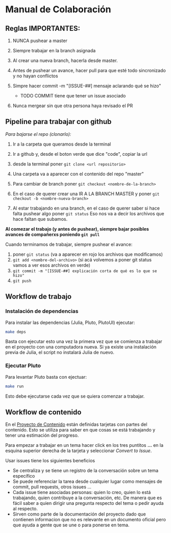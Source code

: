 # Manual de Colaboración

## Reglas IMPORTANTES:

1) NUNCA pushear a master
2) Siempre trabajar en la branch asignada
3) Al crear una nueva branch, hacerla desde master.
4) Antes de pushear un avance, hacer pull para que esté todo sincronizado y no hayan conflictos
5) Simpre hacer commit -m "[ISSUE-##] mensaje aclarando qué se hizo"
  
   - TODO COMMIT tiene que tener un issue asociado

6) Nunca mergear sin que otra persona haya revisado el PR

## Pipeline para trabajar con github

*Para bajarse el repo (clonarlo):*
1) Ir a la carpeta que queramos desde la terminal
2) Ir a github y, desde el boton verde que dice "code", copiar la url
3) desde la terminal poner `git clone <url repositorio>`
4) Una carpeta va a aparecer con el contenido del repo "master"


5) Para cambiar de branch poner `git checkout <nombre-de-la-branch>`
6) En el caso de querer crear una IR A LA BRANCH MASTER y poner `git checkout -b <nombre-nueva-branch>`
7) Al estar trabajando en una branch, en el caso de querer saber si hace falta pushear algo poner `git status` Eso nos va a decir los archivos que hace faltan que subamos.

**Al comezar el trabajo (y antes de pushear), siempre bajar posibles avances de compañerxs poniendo `git pull`**

Cuando terminamos de trabajar, siempre pushear el avance:
1) poner `git status` (va a aparecer en rojo los archivos que modificamos)
2) `git add <nombre-del-archivo>`
(si acá volvemos a poner git status vamos a ver esos archivos en verde)
3) `git commit -m "[ISSUE-##] explicación corta de qué es lo que se hizo"`
4) `git push`

## Workflow de trabajo

### Instalación de dependencias

Para instalar las dependencias (Julia, Pluto, PlutoUI) ejecutar:

```bash
make deps
```

Basta con ejecutar esto una vez la primera vez que se comienza a trabajar en
el proyecto con una computadora nueva. Si ya existe una instalación previa
de Julia, el script no instalará Julia de nuevo.

### Ejecutar Pluto

Para levantar Pluto basta con ejectuar:

```bash
make run
```

Esto debe ejecutarse cada vez que se quiera comenzar a trabajar.

## Workflow de contenido

En el [Proyecto de Contenido](https://github.com/FIUBA-CBC/analisis/projects/2) están definidas tarjetas con partes del contenido. 
Esto se utiliza para saber en que cosas se está trabajando y tener una estimación del progreso.

Para empezar a trabajar en un tema hacer click en los tres puntitos **...** en la esquina superior derecha de la tarjeta y seleccionar *Convert to Issue*.

Usar issues tiene los siguientes beneficios

- Se centraliza y se tiene un registro de la conversación sobre un tema específico
- Se puede referenciar la tarea desde cualquier lugar como mensajes de commit, pull requests, otros issues ...
- Cada issue tiene asociadas personas: quien lo creo, quien lo está trabajando, quien contribuye a la conversación, etc. De manera que es fácil saber a quien dirigir una pregunta respecto del tema o pedir ayuda al respecto.
- Sirven como parte de la documentación del proyecto dado que contienen informacion que no es relevante en un documento oficial pero que ayuda a gente que se une o para ponerse en tema.
